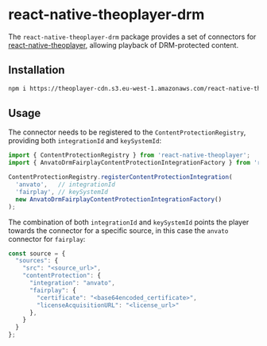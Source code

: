# react-native-theoplayer-drm

The `react-native-theoplayer-drm` package provides a set of connectors for [react-native-theoplayer](https://github.com/THEOplayer/react-native-theoplayer),
allowing playback of DRM-protected content.

## Installation

```sh
npm i https://theoplayer-cdn.s3.eu-west-1.amazonaws.com/react-native-theoplayer/react-native-theoplayer-drm-0.1.0.tgz
```

## Usage

The connector needs to be registered to the `ContentProtectionRegistry`, providing both
`integrationId` and `keySystemId`:

```typescript
import { ContentProtectionRegistry } from 'react-native-theoplayer';
import { AnvatoDrmFairplayContentProtectionIntegrationFactory } from 'react-native-theoplayer-drm';

ContentProtectionRegistry.registerContentProtectionIntegration(
  'anvato',   // integrationId
  'fairplay', // keySystemId
  new AnvatoDrmFairplayContentProtectionIntegrationFactory()
);
```

The combination of both `integrationId` and `keySystemId` points the player towards the connector
for a specific source,
in this case the `anvato` connector for `fairplay`:

```typescript
const source = {
  "sources": {
    "src": "<source_url>",
    "contentProtection": {
      "integration": "anvato",
      "fairplay": {
        "certificate": "<base64encoded_certificate>",
        "licenseAcquisitionURL": "<license_url>"
      },
    }
  }
};
```
